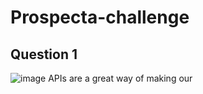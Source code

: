 # Prospecta-challenge
## Question 1
![image](https://user-images.githubusercontent.com/75937165/206642122-4d67d168-058c-4acb-ba15-19d3a601e765.png)
APIs are a great way of making our 
